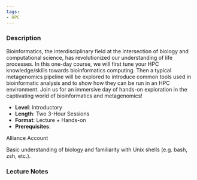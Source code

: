```yaml
---
tags:
- HPC
---
```

### Description
Bioinformatics, the interdisciplinary field at the intersection of biology and computational science, has revolutionized our understanding of life processes. In this one-day course, we will first tune your HPC knowledge/skills towards bioinformatics computing. Then a typical metagenomics pipeline will be explored to introduce common tools used in bioinformatic analysis and to show how they can be run in an HPC environment. Join us for an immersive day of hands-on exploration in the captivating world of bioinformatics and metagenomics!
- **Level**: Introductory
- **Length**: Two 3-Hour Sessions
- **Format**: Lecture + Hands-on
- **Prerequisites**:


Alliance Account


Basic understanding of biology and familiarity with Unix shells (e.g. bash, zsh, etc.).


### Lecture Notes
